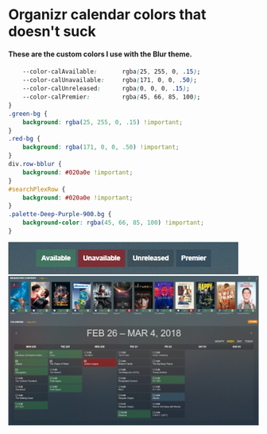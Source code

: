 # Organizr calendar colors that doesn't suck

#### These are the custom colors I use with the Blur theme.

```css
    --color-calAvailable:       rgba(25, 255, 0, .15);
    --color-calUnavailable:     rgba(171, 0, 0, .50);
    --color-calUnreleased:      rgba(0, 0, 0, .15);
    --color-calPremier:         rgba(45, 66, 85, 100);
}
.green-bg {
    background: rgba(25, 255, 0, .15) !important;
}
.red-bg {
    background: rgba(171, 0, 0, .50) !important;
}
div.row-bblur {
    background: #020a0e !important; 
}
#searchPlexRow {
    background: #020a0e !important;
}
.palette-Deep-Purple-900.bg {
    background-color: rgba(45, 66, 85, 100) !important;
}
```

![](https://github.com/gilbN/Nostromo/blob/master/Server/Docker/organizr/legend.png)
![](https://github.com/gilbN/Nostromo/blob/master/Server/Docker/organizr/calendar.png)
